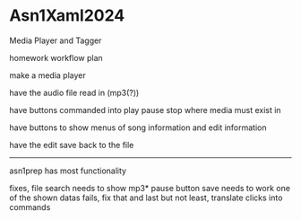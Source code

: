 # Asn1Xaml2024
Media Player and Tagger

homework workflow plan


make a media player

have the audio file read in (mp3(?))

have buttons commanded into play pause stop where media must exist in

have buttons to show menus of song information and edit information

have the edit save back to the file

------------------------------

asn1prep has most functionality

fixes, 
file search needs to show mp3*
pause button
save needs to work
one of the shown datas fails, fix that
and last but not least, translate clicks into commands